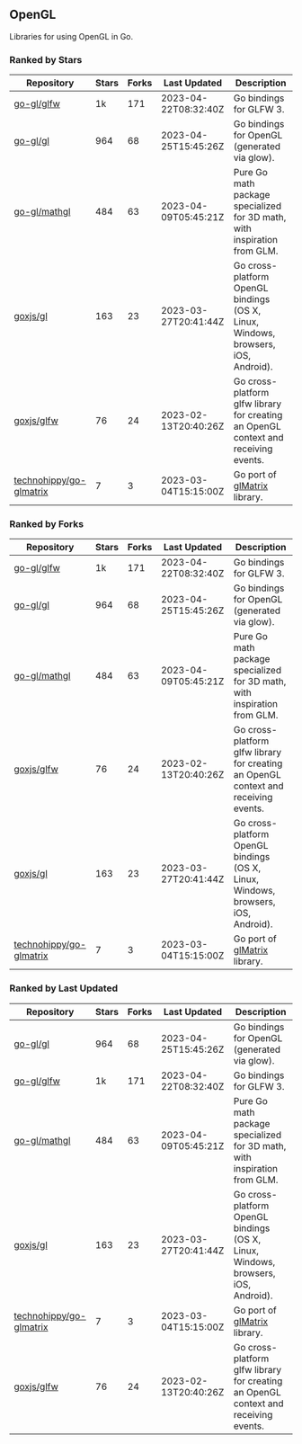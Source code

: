 ## OpenGL

Libraries for using OpenGL in Go.

### Ranked by Stars

| Repository | Stars | Forks | Last Updated | Description | 
|------------|-------|-------|--------------|-------------|
| [go-gl/glfw](https://github.com/go-gl/glfw) | 1k | 171 | 2023-04-22T08:32:40Z |  Go bindings for GLFW 3. |
| [go-gl/gl](https://github.com/go-gl/gl) | 964 | 68 | 2023-04-25T15:45:26Z |  Go bindings for OpenGL (generated via glow). |
| [go-gl/mathgl](https://github.com/go-gl/mathgl) | 484 | 63 | 2023-04-09T05:45:21Z |  Pure Go math package specialized for 3D math, with inspiration from GLM. |
| [goxjs/gl](https://github.com/goxjs/gl) | 163 | 23 | 2023-03-27T20:41:44Z |  Go cross-platform OpenGL bindings (OS X, Linux, Windows, browsers, iOS, Android). |
| [goxjs/glfw](https://github.com/goxjs/glfw) | 76 | 24 | 2023-02-13T20:40:26Z |  Go cross-platform glfw library for creating an OpenGL context and receiving events. |
| [technohippy/go-glmatrix](https://github.com/technohippy/go-glmatrix) | 7 | 3 | 2023-03-04T15:15:00Z |  Go port of [glMatrix](https://glmatrix.net/) library. |

### Ranked by Forks

| Repository | Stars | Forks | Last Updated | Description | 
|------------|-------|-------|--------------|-------------|
| [go-gl/glfw](https://github.com/go-gl/glfw) | 1k | 171 | 2023-04-22T08:32:40Z |  Go bindings for GLFW 3. |
| [go-gl/gl](https://github.com/go-gl/gl) | 964 | 68 | 2023-04-25T15:45:26Z |  Go bindings for OpenGL (generated via glow). |
| [go-gl/mathgl](https://github.com/go-gl/mathgl) | 484 | 63 | 2023-04-09T05:45:21Z |  Pure Go math package specialized for 3D math, with inspiration from GLM. |
| [goxjs/glfw](https://github.com/goxjs/glfw) | 76 | 24 | 2023-02-13T20:40:26Z |  Go cross-platform glfw library for creating an OpenGL context and receiving events. |
| [goxjs/gl](https://github.com/goxjs/gl) | 163 | 23 | 2023-03-27T20:41:44Z |  Go cross-platform OpenGL bindings (OS X, Linux, Windows, browsers, iOS, Android). |
| [technohippy/go-glmatrix](https://github.com/technohippy/go-glmatrix) | 7 | 3 | 2023-03-04T15:15:00Z |  Go port of [glMatrix](https://glmatrix.net/) library. |

### Ranked by Last Updated

| Repository | Stars | Forks | Last Updated | Description | 
|------------|-------|-------|--------------|-------------|
| [go-gl/gl](https://github.com/go-gl/gl) | 964 | 68 | 2023-04-25T15:45:26Z |  Go bindings for OpenGL (generated via glow). |
| [go-gl/glfw](https://github.com/go-gl/glfw) | 1k | 171 | 2023-04-22T08:32:40Z |  Go bindings for GLFW 3. |
| [go-gl/mathgl](https://github.com/go-gl/mathgl) | 484 | 63 | 2023-04-09T05:45:21Z |  Pure Go math package specialized for 3D math, with inspiration from GLM. |
| [goxjs/gl](https://github.com/goxjs/gl) | 163 | 23 | 2023-03-27T20:41:44Z |  Go cross-platform OpenGL bindings (OS X, Linux, Windows, browsers, iOS, Android). |
| [technohippy/go-glmatrix](https://github.com/technohippy/go-glmatrix) | 7 | 3 | 2023-03-04T15:15:00Z |  Go port of [glMatrix](https://glmatrix.net/) library. |
| [goxjs/glfw](https://github.com/goxjs/glfw) | 76 | 24 | 2023-02-13T20:40:26Z |  Go cross-platform glfw library for creating an OpenGL context and receiving events. |

